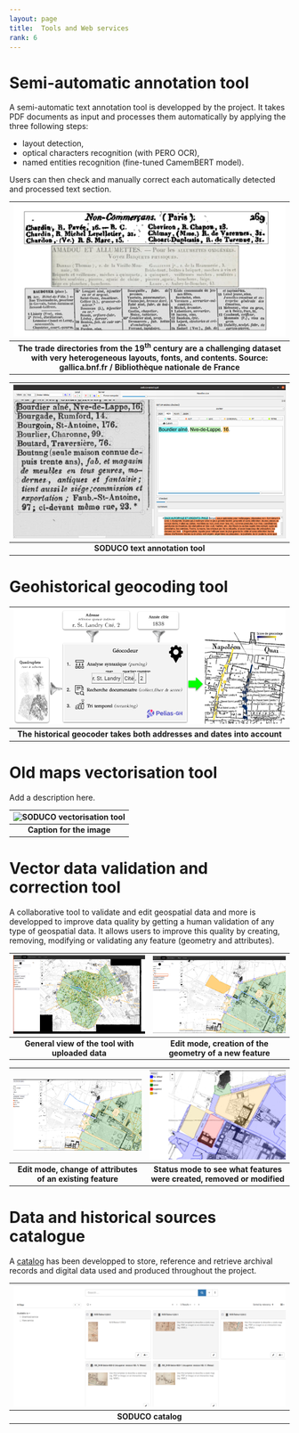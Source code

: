 ```yaml
---
layout: page
title:  Tools and Web services
rank: 6
---
```



# Semi-automatic annotation tool

A semi-automatic text annotation tool is developped by the project. It takes PDF documents as input and processes them automatically by applying the three following steps:
- layout detection,
- optical characters recognition (with PERO OCR),
- named entities recognition (fine-tuned CamemBERT model).

Users can then check and manually correct each automatically detected and processed text section.

| ![SODUCO corpus of directories](./public/images/SODUCO_Corpus.png) |
|:--:|
| <b>The trade directories from the 19<sup>th</sup> century are a challenging dataset with very heterogeneous layouts, fonts, and contents. Source: gallica.bnf.fr / Bibliothèque nationale de France</b>|


| ![SODUCO text annotation tool](./public/images/AnnotationTool.png) |
|:--:|
| <b>SODUCO text annotation tool</b>|

# Geohistorical geocoding tool

| ![SODUCO geohistorical geocoding tool](./public/images/GeocoderHistorique.png) |
|:--:|
| <b>The historical geocoder takes both addresses and dates into account</b>|

# Old maps vectorisation tool

Add a description here.

| ![SODUCO vectorisation tool](./public/images/Example.png) |
|:--:|
| <b>Caption for the image</b>|

# Vector data validation and correction tool

A collaborative tool to validate and edit geospatial data and more is developped to improve data quality by getting a human validation of any type of geospatial data. It allows users to improve this quality by creating, removing, modifying or validating any feature (geometry and attributes).

| ![SODUCO validation tool](./public/images/data-validation_general-view.png) | ![SODUCO validation tool](./public/images/data-validation_update_attrs.png) |
|:--:|:--:|
| <b>General view of the tool with uploaded data</b>|<b>Edit mode, creation of the geometry of a new feature</b>|

| ![SODUCO validation tool](./public/images/data-validation_draw_mode.png) | ![SODUCO validation tool](./public/images/data-validation_check_feature_status.png) |
|:--:| :--:|
| <b>Edit mode, change of attributes of an existing feature</b>|<b>Status mode to see what features were created, removed or modified</b>|

# Data and historical sources catalogue

A [catalog](https://soduco.github.io/catalog/) has been developped to store, reference and retrieve archival records and digital data used and produced throughout the project.

| ![SODUCO catalogue](./public/images/catalog_searchpage.png) |
|:--:|
| <b>SODUCO catalog</b>|
